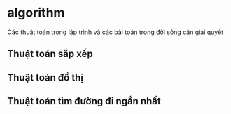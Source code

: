 # algorithm
Các thuật toán trong lập trình và các bài toán trong đời sống cần giải quyết
## Thuật toán sắp xếp

## Thuật toán đồ thị

## Thuật toán tìm đường đi ngắn nhất

